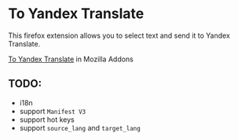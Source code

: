 # To Yandex Translate

This firefox extension allows you to select text and send it to Yandex Translate.

[To Yandex Translate](https://addons.mozilla.org/en-US/firefox/addon/to-yandex-translate/) in Mozilla Addons

## TODO:

- i18n
- support `Manifest V3`
- support hot keys
- support `source_lang` and `target_lang`
